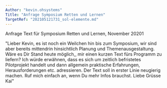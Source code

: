 ```yaml
---
Author: "kevin.ohsystems"
Title: "Anfrage Symposium Retten und Lernen"
TargetRef: "202105121731_sol-elemente.md"
---
```


Anfrage Text für Symposium Retten und Lernen, November 20201

"Lieber Kevin, es ist noch ein Weilchen hin bis zum Symposium, wir sind aber bereits mittendrin hinsichtlich Planung und Themenausgestaltung. Wäre es Dir Stand heute möglich,, mir einen kurzen Text fürs Programm zu liefern? Ich würde erwähnen, dass es sich um zeitlich befristetes Pilotprojekt handelt und dann allgemein praktische Erfahrungen, Herausforderungen etc. adressieren. Der Text soll in erster Linie neugierig machen. Ruf mich einfach an, wenn Du mehr Infos brauchst. Liebe Grüsse Kai"
